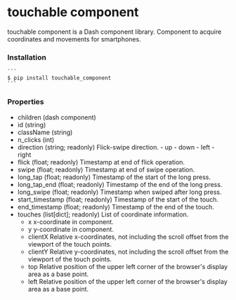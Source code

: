 # touchable component

touchable component is a Dash component library.
Component to acquire coordinates and movements for smartphones.

### Installation

    ```
    $ pip install touchable_component
    ```

### Properties

- children (dash component)
- id (string)
- className (string)
- n_clicks (int)
- direction (string; readonly)
    Flick-swipe direction.
        - up
        - down
        - left
        - right
- flick (float; readonly)
    Timestamp at end of flick operation.
- swipe (float; readonly)
    Timestamp at end of swipe operation.
- long_tap (float; readonly)
    Timestamp of the start of the long press.
- long_tap_end (float; readonly)
    Timestamp of the end of the long press.
- long_swipe (float; readonly)
    Timestamp when swiped after long press.
- start_timestamp (float; readonly)
    Timestamp of the start of the touch.
- end_timestamp (float; readonly)
    Timestamp of the end of the touch.
- touches (list[dict]; readonly)
    List of coordinate information.
    - x
        x-coordinate in component.
    - y
        y-coordinate in component.
    - clientX
        Relative x-coordinates, not including the scroll offset from the viewport of the touch points.
    - clientY
        Relative y-coordinates, not including the scroll offset from the viewport of the touch points.
    - top
        Relative position of the upper left corner of the browser's display area as a base point.
    - left
        Relative position of the upper left corner of the browser's display area as a base point.